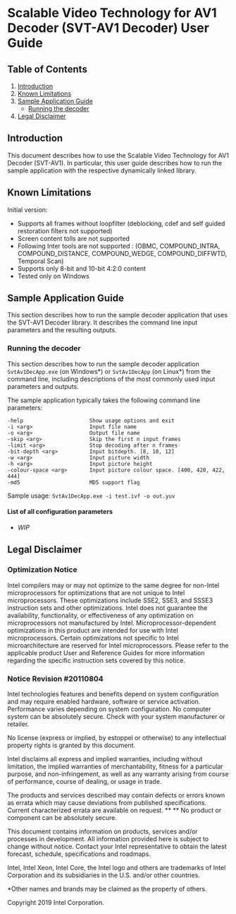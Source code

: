 # Scalable Video Technology for AV1 Decoder (SVT-AV1 Decoder) User Guide

## Table of Contents

1. [Introduction](#introduction)
2. [Known Limitations](#known-limitations)
3. [Sample Application Guide](#sample-application-guide)
    - [Running the decoder](#running-the-decoder)
4. [Legal Disclaimer](#legal-disclaimer)

## Introduction

This document describes how to use the Scalable Video Technology for AV1 Decoder (SVT-AV1). In particular, this user guide describes how to run the sample application with the respective dynamically linked library.

## Known Limitations

Initial version:

- Supports all frames without loopfilter (deblocking, cdef and self guided restoration filters not supported)
- Screen content tolls are not supported
- Following Inter tools are not supported : (OBMC, COMPOUND_INTRA, COMPOUND_DISTANCE, COMPOUND_WEDGE, COMPOUND_DIFFWTD, Temporal Scan)
- Supports only 8-bit and 10-bit 4:2:0 content
- Tested only on Windows

## Sample Application Guide

This section describes how to run the sample decoder application that uses the SVT-AV1 Decoder library. It describes the command line input parameters and the resulting outputs.

### Running the decoder

This section describes how to run the sample decoder application `SvtAv1DecApp.exe` (on Windows\*) or `SvtAv1DecApp` (on Linux\*) from the command line, including descriptions of the most commonly used input parameters and outputs.

The sample application typically takes the following command line parameters:

``` none
-help                     Show usage options and exit
-i <arg>                  Input file name
-o <arg>                  Output file name
-skip <arg>               Skip the first n input frames
-limit <arg>              Stop decoding after n frames
-bit-depth <arg>          Input bitdepth. [8, 10, 12]
-w <arg>                  Input picture width
-h <arg>                  Input picture height
-colour-space <arg>       Input picture colour space. [400, 420, 422, 444]
-md5                      MD5 support flag
```

Sample usage: `SvtAv1DecApp.exe -i test.ivf -o out.yuv`

#### List of all configuration parameters

- _WIP_

## Legal Disclaimer

### Optimization Notice

Intel compilers may or may not optimize to the same degree for non-Intel microprocessors for optimizations that are not unique to Intel microprocessors. These optimizations include SSE2, SSE3, and SSSE3 instruction sets and other optimizations. Intel does not guarantee the availability, functionality, or effectiveness of any optimization on microprocessors not manufactured by Intel. Microprocessor-dependent optimizations in this product are intended for use with Intel microprocessors. Certain optimizations not specific to Intel microarchitecture are reserved for Intel microprocessors. Please refer to the applicable product User and Reference Guides for more information regarding the specific instruction sets covered by this notice.

### Notice Revision #20110804

Intel technologies features and benefits depend on system configuration and may require enabled hardware, software or service activation. Performance varies depending on system configuration. No computer system can be absolutely secure. Check with your system manufacturer or retailer.

No license (express or implied, by estoppel or otherwise) to any intellectual property rights is granted by this document.

Intel disclaims all express and implied warranties, including without limitation, the implied warranties of merchantability, fitness for a particular purpose, and non-infringement, as well as any warranty arising from course of performance, course of dealing, or usage in trade.

The products and services described may contain defects or errors known as errata which may cause deviations from published specifications. Current characterized errata are available on request.  ** ** No product or component can be absolutely secure.

This document contains information on products, services and/or processes in development. All information provided here is subject to change without notice. Contact your Intel representative to obtain the latest forecast, schedule, specifications and roadmaps.

Intel, Intel Xeon, Intel Core, the Intel logo and others are trademarks of Intel Corporation and its subsidiaries in the U.S. and/or other countries.

\*Other names and brands may be claimed as the property of others.

Copyright 2019 Intel Corporation.
